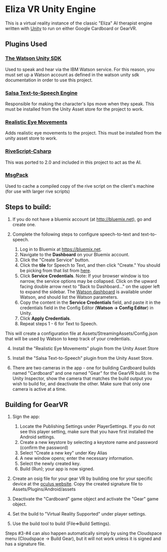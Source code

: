 # Eliza VR Unity Engine

This is a virtual reality instance of the classic "Eliza" AI therapist engine written with [Unity](http://unity.com) to run on either Google Cardboard or GearVR.

## Plugins Used

### [The Watson Unity SDK](https://github.com/watson-developer-cloud/unity-sdk) 

Used to speak and hear via the IBM Watson service.  For this reason, you must set up a Watson account as defined in the watson unity sdk documentation in order to use this project.

### [Salsa Text-to-Speech Engine](http://crazyminnowstudio.com/unity-3d/lip-sync-salsa/)

Responsible for making the character's lips move when they speak.  This must be installed from the Unity Asset store for the project to work.

### [Realistic Eye Movements](https://www.assetstore.unity3d.com/en/#!/content/29168)

Adds realistic eye movements to the project.  This must be installed from the unity asset store to work.

### [RiveScript-Csharp](https://github.com/fabioravila/rivescript-csharp)

This was ported to 2.0 and included in this project to act as the AI.

### [MsgPack](https://github.com/msgpack/msgpack-cli)

Used to cache a compiled copy of the rive script on the client's machine (for use with larger rive scripts)

## Steps to build:

1. If you do not have a bluemix account (at http://bluemix.net), go and create one.

2. Complete the following steps to configure speech-to-text and text-to-speech. 
    1. Log in to Bluemix at https://bluemix.net.
    2. Navigate to the **Dashboard** on your Bluemix account.
    3. Click the "Create Service" button.
    3. Click the **tile** for Speech to Text, and then click "Create."  You should be picking from that list from [here](https://console.ng.bluemix.net/catalog/?category=watson&taxonomyNavigation=watson).
    4. Click **Service Credentials**. Note: If your browser window is too narrow, the service options may be collapsed. Click on the upward facing double arrow next to "Back to Dashboard..." on the upper left to expand the sidebar.
    The [Watson dashboard](https://console.ng.bluemix.net/dashboard/watson) is available under Watson, and should list the Watson parameters.
    5. Copy the content in the **Service Credentials** field, and paste it in the credentials field in the Config Editor (**Watson -> Config Editor**) in Unity.
    6. Click **Apply Credentials**.
    7. Repeat steps 1 - 6 for Text to Speech.

This will create a configuration file at Assets/StreamingAssets/Config.json that will be used by Watson to keep track of your credentials.

4. Install the "Realistic Eye Movements" plugin from the Unity Asset Store

5. Install the "Salsa Text-to-Speech" plugin from the Unity Asset Store.

6. There are two cameras in the app - one for building Cardboard builds named "Cardboard" and one named "Gear" for the GearVR build.  In the Unity Inspector, show the camera that matches the build output you wish to build for, and deactivate the other.  Make sure that only one camera is active at a time.

## Building for GearVR

1.  Sign the app:
    1. Locate the Publishing Settings under PlayerSettings.  If you do not see this player setting, make sure that you have first installed the Android settings.
    2. Create a new keystore by selecting a keystore name and password (confirm the password)
    3. Select "Create a new key" under Key Alias
    4. A new window opens; enter the necessary information.
    5. Select the newly created key.
    6. Build (Run); your app is now signed.

2.  Create an osig file for your gear VR by building one for your specific device at the [oculus website](https://developer.oculus.com/osig/).  Copy the created signature file to Assets/Plugins/Android/assets
3.  Deactivate the "Cardboard" game object and activate the "Gear" game object.
4.  Set the build to "Virtual Reality Supported" under player settings.
5.  Use the build tool to build (File=>Build Settings).

Steps #3-#4 can also happen automatically simply by using the Cloudspace menu (Cloudspace -> Build Gear), but it will not work unless it is signed and has a signature file.
